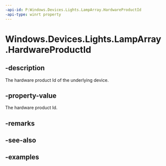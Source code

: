 ```yaml
---
-api-id: P:Windows.Devices.Lights.LampArray.HardwareProductId
-api-type: winrt property
---
```


<!-- Property syntax.
public ushort HardwareProductId { get; }
-->

# Windows.Devices.Lights.LampArray.HardwareProductId

## -description
The hardware product Id of the underlying device.

## -property-value
The hardware product Id.

## -remarks

## -see-also

## -examples

